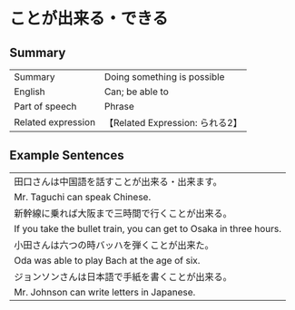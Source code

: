 # ことが出来る・できる

## Summary

<table><tr>   <td>Summary</td>   <td>Doing something is possible</td></tr><tr>   <td>English</td>   <td>Can; be able to</td></tr><tr>   <td>Part of speech</td>   <td>Phrase</td></tr><tr>   <td>Related expression</td>   <td>【Related Expression: られる2】</td></tr></table>

## Example Sentences

<table><tr><td>田口さんは中国語を話すことが出来る・出来ます。</td></tr><tr><td>Mr. Taguchi can speak Chinese.</td></tr><tr><td>新幹線に乗れば大阪まで三時間で行くことが出来る。</td></tr><tr><td>If you take the bullet train, you can get to Osaka in three hours.</td></tr><tr><td>小田さんは六つの時バッハを弾くことが出来た。</td></tr><tr><td>Oda was able to play Bach at the age of six.</td></tr><tr><td>ジョンソンさんは日本語で手紙を書くことが出来る。</td></tr><tr><td>Mr. Johnson can write letters in Japanese.</td></tr></table>

